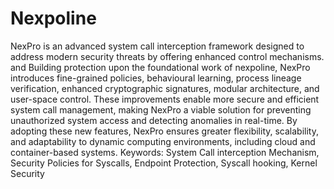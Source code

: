 # Nexpoline
 NexPro is an advanced system call interception framework designed to address modern security threats by offering enhanced control mechanisms. and Building protection upon the foundational work of nexpoline, NexPro introduces fine-grained policies, behavioural learning, process lineage verification, enhanced cryptographic signatures, modular architecture, and user-space control. These improvements enable more secure and efficient system call management, making NexPro a viable solution for preventing unauthorized system access and detecting anomalies in real-time. By adopting these new features, NexPro ensures greater 
flexibility, scalability, and adaptability to dynamic computing environments, including cloud and container-based systems. 
Keywords: 
System Call interception Mechanism, 
Security Policies for Syscalls, Endpoint 
Protection, Syscall hooking, Kernel Security 
